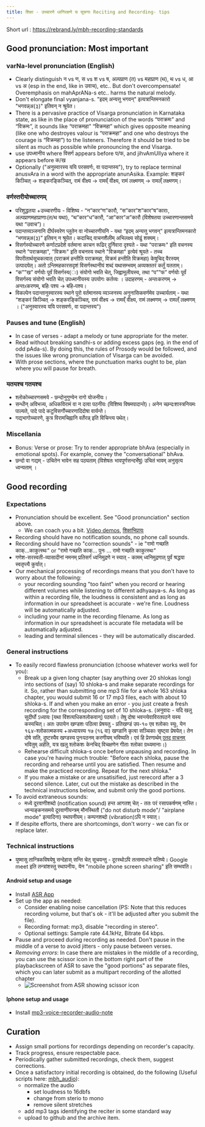 ```yaml
---
title: शिक्षा - उच्चारणे ध्वनिरक्षणे च सूचनाः Reciting and Recording- tips 
---
```


Short url : https://rebrand.ly/mbh-recording-standards

## Good pronunciation: Most important

### varNa-level pronunciation (English)
- Clearly distinguish न vs ण, स vs श vs ष, अल्पप्राण (त) vs महाप्राण (थ), थ vs ध, आ vs अ (esp in the end, like in उवाच), etc.. But don't overcompensate! Overemphasis on mahAprANa-s etc.. harms the natural melody.
- Don't elongate final vyanjana-s. "इदम् अन्यत्तु भगवन्" इत्यत्रान्तिमनकारो "भगवन्न्अ(३)" इतिवन् न श्रूयेत।
- There is a pervasive practice of Visarga pronunciation in Karnataka state, as like in the place of pronunciation of the words “पराक्रमः” and “विक्रमः”, it sounds like “पराक्रमहा” “विक्रमहा” which gives opposite meaning (like one who destroyes valour is “पराक्रमहा” and one who destroys the courage is “विक्रमहा”) to the listeners. Therefore it should be tried to be silent as much as possible while pronouncing the end Visarga.
- use उपध्मानीय where विसर्ग appears before प/फ, and jihvAmUlIya where it appears before क/ख
- Optionally ("अनुस्वारस्य ययि परसवर्णः, वा पदान्तस्य"), try to replace terminal anusvAra in a word with the appropriate anunAsika. Example: शङ्करं किञ्चित् → शङ्करङ्किञ्चित्, रामं वीक्ष्य →‌ रामव्ँ वीक्ष्य, रामं लक्ष्मणम् → रामल्ँ लक्ष्मणम्।

### वर्णस्तरीयोच्चारणम्
- परिशुद्धतया +उच्चारणीयः - विशिष्य - “न”कार“ण”कारौ, “स”कार”श”कार”ष”काराः, अल्पप्राणमहाप्राणाः(त/थ यथा), “थ”कार“ध”कारौ, “आ”कार”अ”कारौ (विशेषतया उच्चारणान्तसमये यथा “उवाच”)।
- पदान्तव्यञ्जनानि दीर्घस्वरेण प्लुतेन वा नोच्चारणीयनि - यथा “इदम् अन्यत्तु भगवन्” इत्यत्रान्तिमनकारो “भगवन्न्अ(३)” इतिवन् न श्रूयेत। कदाचिद् वाचनशैलीम् अभिलक्ष्य सोढुं शक्यम्।
- विसर्गस्योच्चारणे कर्णाटप्रदेशे वर्तमाना काचन रूढिर् दुर्निवारा दृश्यते - यथा "पराक्रमः" इति वचनस्य स्थाने "पराक्रमहा", "विक्रमः" इति वचनस्य स्थाने "विक्रमहा" इत्येवं श्रूयते - तच्च विपरीतार्थसूचकत्वात् (पराक्रमं हन्तीति पराक्रमहा, विक्रमं‌ हन्तीति विक्रमहा) केषुचिद् वैरस्यम् उत्पादयेत्। अतो ऽन्तिमहकारसदृशं विसर्गस्थानीयं शब्दं‌ यथासम्भवम् अव्यक्ततरं‌ कर्तुं यतताम्।
- “क””ख” वर्णयोः पूर्वं विसर्गस्य(ः) संयोगो भवति चेत्, जिह्वामूलीयस्य, तथा  “प””फ” वर्णयोः पूर्वं विसर्गस्य संयोगो भवति चेत् उपध्मानीयस्य उपयोगः कर्तव्यः । उदाहरणम् - अन्तःकरणम् → अन्तᳵकरणम्, बहिः पश्य → बहिᳶपश्य। 
- विकल्पेन पदान्तानुस्वारस्य स्थाने पुरो वर्तमानस्य व्यञ्जनस्य अनुनासिकवर्णमेव उच्चार्यताम् - यथा “शङ्करं किञ्चित्  → शङ्करङ्किञ्चित्, रामं वीक्ष्य → रामव्ँ वीक्ष्य, रामं लक्ष्मणम् → रामल्ँ लक्ष्मणम् । ("अनुस्वारस्य ययि परसवर्णः, वा पदान्तस्य")


### Pauses and tune (English)
- In case of verses - adapt a melody or tune appropriate for the meter. 
- Read without breaking sandhi-s or adding excess gaps (eg. in the end of odd pAda-s). By doing this, the rules of Prosody would be followed, and the issues like wrong pronunciation of Visarga can be avoided. 
- With prose sections, where the punctuation marks ought to be, plan where you will pause for breath.

### यतयश्च गतयश्च
- श्लोकोच्चारणसमये - छन्दोनुगुण्येन रागो योजनीयः।
- सन्धीन् अविभज्य, अधिकविरामं वा न दत्वा पठनीयः (विशिष्य विषमपादान्ते)। अनेन च्छन्दःशास्त्रनियमः पाल्यते, पादे पादे कटुविसर्गोच्चारणादिदोषा वार्यन्ते।
- गद्यभागोच्चारणे, कुत्र विरामचिह्नानि वर्तेरन्न् इति विचिन्त्य पथेत्।

### Miscellania
- Bonus: Verse or prose: Try to render appropriate bhAva (especially in emotional spots).
For example, convey the "conversational" bhAva.
- छन्दो वा गद्यम् - उचितेन भावेन सह पठ्यताम् (विशेषतः भावपूर्णसन्दर्भेषु) उचितं भावम् अनुसृत्य ध्वन्यताम् ।


## Good recording
### Expectations
- Pronunciation should be excellent. See "Good pronunciation" section above.
  - We can coach you a bit. [Video demos](https://goo.gl/htvxdN), [शिक्षाभिप्रायः](http://vvasuki.github.io/sanskrit/shixaa/)
- Recording should have no notification sounds, no phone call sounds.
- Recording should have no "correction sounds" - ie "रामो गच्छति काक्...काकुत्स्थः" or "रामो गच्छति काक्... पुनः ... रामो गच्छति काकुत्स्थः"
- गणेश-सरस्वती-व्यासादीनां नमनम् प्रतिसर्गं ध्वनिमुद्रणे न स्यात् - कामम् ध्वनिमुद्रणात् पुर्वं श्रद्धया स्वतृप्त्यै कुर्यात्।
- Our mechanical processing of recordings means that you don't have to worry about the following:
  - your recording sounding "too faint" when you record or hearing different volumes while listening to different adhyaaya-s. As long as within a recording file, the loudness is consistent and as long as information in our spreadsheet is accurate - we're fine. Loudness will be automatically adjusted.
  - including your name in the recording filename. As long as information in our spreadsheet is accurate file metadata will be automatically adjusted.
  - leading and terminal silences - they will be automatically discarded.

### General instructions
- To easily record flawless pronunciation (choose whatever works well for you):
  - Break up a given long chapter (say anything over 20 shlokas long) into sections of (say) 10 shloka-s and make separate recordings for it. So, rather than submitting one mp3 file for a whole 163 shloka chapter, you would submit 16 or 17 mp3 files, each with about 10 shloka-s. If and when you make an error - you just create a fresh recording for the corresponding set of 10 shloka-s. (अनुवादः - यदि खलु सुदीर्घो‌ ऽध्यायः [यथा विंशत्यधिकश्लोकवान्] पठ्यते। तेषु दोषा भवन्त्येवाविरतपठने यस्य कस्यचित्। अतः‌ उपायेन खण्डशः‌ पठित्वा प्रेषयतु - प्रतिखण्डं उप-१० एव श्लोकाः स्युः, येन १६४-श्लोकात्मकस्य +अध्यायस्य १७ (१६ वा) खण्डानि कृत्वा सञ्चिकाः सृष्ट्वा प्रेषयेत्। तेन दोषे सति, दुष्टस्यैव खण्डस्य पुनःपठनम् करणीयम् भविष्यति। एवं‌ हि प्रेरणार्थम् [एतद् वाचनम्](https://archive.org/details/Raghuvamsha-mUlam-vedabhoomi.org/Raghuvamsha-Sarga02-21-33.mp3) भवितुम् अर्हति, यत्र खलु श्लोकशः‌ केनचिद् विचक्षणेन गीताः श्लोका ग्रथ्यमानाः।)
  - Rehearse difficult shloka-s once before unpausing and recording. In case you're having much trouble: "Before each shloka, pause the recording and rehearse until you are satisfied. Then resume and make the practiced recording. Repeat for the next shloka."
  - If you make a mistake or are unsatisified, just rerecord after a 3 second silence. Later, cut out the mistake as described in the technical instructions below, and submit only the good portions.
- To avoid extraneous sounds:
  - मध्ये दूरवाणीशब्दो (notification sound) हन्त आगतश् चेत् - ततः परं रसापकर्षणम् नास्ति। ध्वन्यङ्कनसमये दूरवाणीयन्त्रम् मौनस्थितौ ("do not disturb mode"/ "airplane mode" इत्यादिना) स्थापनीयम्। कम्पनशब्दो (vibration)ऽपि न स्यात्।
- If despite efforts, there are shortcomings, don't worry - we can fix or replace later.

### Technical instructions
- युष्मासु तान्त्रिकविषयेषु सन्देहास् सन्ति चेत् सूचयन्तु - दूरस्थोऽपि तत्समाधाने यतिष्ये। Google meet इति तन्त्रांशस्तु स्थापनीयः, येन "mobile phone screen sharing" इति सम्भवति।

#### Android setup and usage
- Install [ASR App](https://play.google.com/store/apps/details?id=com.nll.asr&hl=en)
- Set up the app as needed:
  - Consider enabling noise cancellation (PS: Note that this reduces recording volume, but that's ok - it'll be adjusted after you submit the file).
  - Recording format: mp3, disable "recording in stereo".
  - Optional settings: Sample rate 44.1kHz, Bitrate 64 kbps.
- Pause and proceed during recording as needed. Don't pause in the middle of a verse to avoid jitters - only pause between verses.
- *Removing errors*: In case there are mistakes in the middle of a recording, you can use the scissor icon in the bottom right part of the playbackscreen of ASR to save the "good portions" as separate files, which you can later submit as a multipart recording of the allotted chapter 
  - ![Screenshot from ASR showing scissor icon](https://i.imgur.com/jwqPDWs.png)

#### Iphone setup and usage
- Install [mp3-voice-recorder-audio-note](https://itunes.apple.com/us/app/mp3-voice-recorder-audio-note/id891186831?mt=8)

## Curation
- Assign small portions for recordings depending on recorder's capacity.
- Track progress, ensure respectable pace.
- Periodically gather submitted recordings, check them, suggest corrections.
- Once a satisfactory initial recording is obtained, do the following (Useful scripts here: [mbh_audio](https://github.com/sanskrit-coders/audio_curation/tree/master/curation_projects)):
  - normalize the audio
    - set loudness to 16dbfs
    - change from sterio to mono
    - remove silent stretches
  - add mp3 tags identifying the reciter in some standard way
  - upload to github and the archive item.
